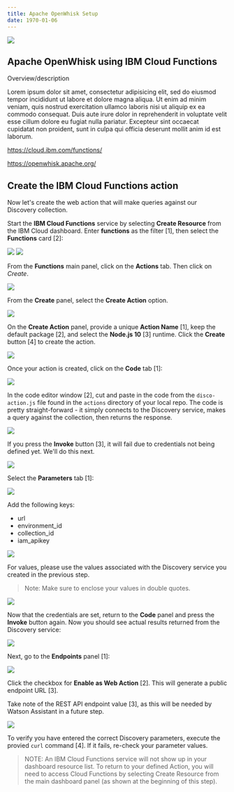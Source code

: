 ```yaml
---
title: Apache OpenWhisk Setup
date: 1970-01-06
---
```


![](assets/serverless_flow_1.png)

## Apache OpenWhisk using IBM Cloud Functions

Overview/description

Lorem ipsum dolor sit amet, consectetur adipisicing elit, sed do eiusmod
tempor incididunt ut labore et dolore magna aliqua. Ut enim ad minim veniam,
quis nostrud exercitation ullamco laboris nisi ut aliquip ex ea commodo
consequat. Duis aute irure dolor in reprehenderit in voluptate velit esse
cillum dolore eu fugiat nulla pariatur. Excepteur sint occaecat cupidatat non
proident, sunt in culpa qui officia deserunt mollit anim id est laborum.

https://cloud.ibm.com/functions/

https://openwhisk.apache.org/

## Create the IBM Cloud Functions action
Now let's create the web action that will make queries against our Discovery collection.

Start the **IBM Cloud Functions** service by selecting **Create Resource** from the IBM Cloud dashboard. Enter **functions** as the filter [1], then select the **Functions** card [2]:

![](assets/functions-cloud-catalog-search.png)
![](assets/functions-cloud-catalog.png)

From the **Functions** main panel, click on the **Actions** tab. Then click on *Create*.

![](assets/functions-actions.png)

From the **Create** panel, select the **Create Action** option.

![](assets/functions-create-1.png)

On the **Create Action** panel, provide a unique **Action Name** [1], keep the default package [2], and select the **Node.js 10** [3] runtime. Click the **Create** button [4] to create the action.

![](assets/functions-create-2.png)

Once your action is created, click on the **Code** tab [1]:

![](assets/functions-code-1.png)

In the code editor window [2], cut and paste in the code from the `disco-action.js` file found in the `actions` directory of your local repo. The code is pretty straight-forward - it simply connects to the Discovery service, makes a query against the collection, then returns the response.

![](assets/functions-code-2.png)

If you press the **Invoke** button [3], it will fail due to credentials not being defined yet. We'll do this next.

![](assets/functions-code-error.png)

Select the **Parameters** tab [1]:

![](assets/functions-parameters-empty.png)

Add the following keys:

* url
* environment_id
* collection_id
* iam_apikey

![](assets/functions-parameters-1.png)

For values, please use the values associated with the Discovery service you created in the previous step.

> Note: Make sure to enclose your values in double quotes.

![](assets/functions-parameters-2.png)

Now that the credentials are set, return to the **Code** panel and press the **Invoke** button again. Now you should see actual results returned from the Discovery service:

![](assets/functions-code-results.png)

Next, go to the **Endpoints** panel [1]:

![](assets/functions-endpoints-1.png)

Click the checkbox for **Enable as Web Action** [2]. This will generate a public endpoint URL [3].

Take note of the REST API endpoint value [3], as this will be needed by Watson Assistant in a future step.

![](assets/functions-endpoints-2.png)

To verify you have entered the correct Discovery parameters, execute the provied `curl` command [4]. If it fails, re-check your parameter values.

> NOTE: An IBM Cloud Functions service will not show up in your dashboard resource list. To return to your defined Action, you will need to access Cloud Functions by selecting Create Resource from the main dashboard panel (as shown at the beginning of this step).



